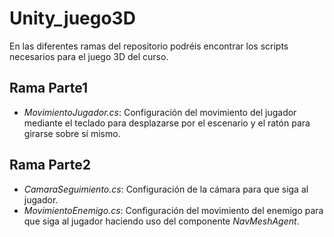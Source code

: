 # Unity_juego3D
En las diferentes ramas del repositorio podréis encontrar los scripts necesarios para el juego 3D del curso. 
## Rama Parte1

+ _MovimientoJugador.cs_: Configuración del movimiento del jugador mediante el teclado para desplazarse por el escenario y el ratón para girarse sobre sí mismo.
## Rama Parte2

+ _CamaraSeguimiento.cs_: Configuración de la cámara para que siga al jugador.
+ _MovimientoEnemigo.cs_: Configuración del movimiento del enemigo para que siga al jugador haciendo uso del componente  _NavMeshAgent_.
